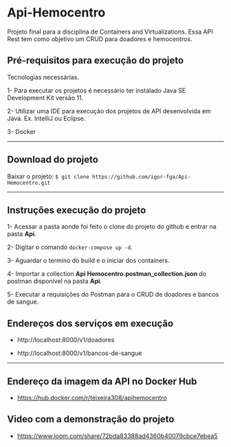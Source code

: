 # Api-Hemocentro
Projeto final para a disciplina de Containers and Virtualizations.
Essa API Rest tem como objetivo um CRUD para doadores e hemocentros.

##  Pré-requisitos para execução do projeto
  Tecnologias necessárias.

  1- Para executar os projetos é necessário ter instalado Java SE Development Kit versão 11.
  
  2- Utilizar uma IDE para execução dos projetos de API desenvolvida em Java. Ex. IntelliJ ou Eclipse.
  
  3- Docker 
  
---
 
## Download do projeto

Baixar o projeto: `$ git clone https://github.com/igor-fga/Api-Hemocentro.git`

---

## Instruções execução do projeto

  1- Acessar a pasta aonde foi feito o clone do projeto do github e entrar na pasta **Api**.
  
  2- Digitar o comando `docker-compose up -d`.

  3- Aguardar o termino do build e o iniciar dos containers.
  
  4- Importar a collection **Api Hemocentro.postman_collection.json** do postman disponível na pasta **Api**.
  
  5- Executar a requisições do Postman para o CRUD de doadores e bancos de sangue.

## Endereços dos serviços em execução
  
  - http://localhost:8000/v1/doadores

  - http://localhost:8000/v1/bancos-de-sangue

---

## Endereço da imagem da API no Docker Hub

  - https://hub.docker.com/r/teixeira308/apihemocentro

## Video com a demonstração do projeto

  - https://www.loom.com/share/72bda83388ad4360b40079cbce7ebea5


